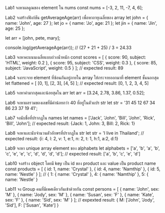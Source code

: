 Lab1
จงหาผลคูณของ element ใน nums
const nums = [-3, 2, 11, -7, 4, 6];

Lab2
จงสร้างฟังก์ชัน getAverageAge(arr) เพื่อหาอายุเฉลี่ยของ array
let john = { name: 'John', age: 27 };
let jo = { name: 'Jo', age: 21 };
let jin = { name: 'Jin', age: 25 };

let arr = [john, pete, mary];

console.log(getAverageAge(arr)); // (27 + 21 + 25) / 3 = 24.33

Lab3
จงหาคะแนนเฉลี่ยแบบถ่วงน้ำหนัก
const scores = [
  { score: 90, subject: 'HTML', weight: 0.2 },
  { score: 95, subject: 'CSS', weight: 0.3 },
  { score: 85, subject: 'JavaScript', weight: 0.5 }
];
// expected result: 89

Lab4
จงกระจาย element ที่ซ้อนกันอยู่ภายใน array ให้กระจายออกมาที่ element ชั้นนอกสุด
let flattened = [
  [0, 1],
  [2, 3],
  [4, 5]
];
// expected result: [0, 1, 2, 3, 4, 5]

Lab5
จงหาค่ามากสุดและน้อยสุดใน arr
let arr = [3.24, 2.78, 3.86, 1.37, 0.52];

Lab6
จงหาผลรวมของเลขที่มีค่าน้อยกว่า 40 ที่อยู่ในตัวแปร str 
let str = '31 45 12 67 34 86 23 37 19 41';

Lab7
จงนับชื่อที่ปรากฏใน names
let names = ['Jack', 'John', 'Bill', 'John', 'Rick', 'Bill', 'John'];
// expected result: {Jack: 1, John: 3, Bill: 2, Rick: 1}

Lab8
จงหาและนับจำนวนตัวอักษรที่ปรากฏใน str
let str = 'I live in Thailand';
// expected result: {i: 4, l: 2, v: 1, e:1, n: 2, t: 1, h:1, a:2, d:1}

Lab9
จงหา unique array element ของ alphabets 
let alphabets = ['a', 'b', 'a', 'b', 'c', 'e', 'e', 'c', 'd', 'd', 'd', 'd'];
// expected result: ['a', 'b', 'c', 'e', 'd']

Lab10
จงสร้าง object โดยมี key เป็น id ของ product และ value เป็น product name
const products = [
  { id: 1, name: 'Crystal' },
  { id: 4, name: 'Namthip' },
  { id: 5, name: 'Nestle' }
];
// { 1: { name: 'Crystal' }, 4: { name: 'Namthip' }, 5: { name: 'Nestle' } 

Lab11
จง Group คนที่มีเพศเดียวกันเข้าด้วยกัน
const persons = [
  { name: 'John', sex: 'M' },
  { name: 'Jody', sex: 'M' },
  { name: 'Susan', sex: 'F' },
  { name: 'Kate', sex: 'F' },
  { name: 'Sid', sex: 'M' }
];
// expexted result: { M: ['John', 'Jody', 'Sid'], F: ['Susan', 'Kate'] }

